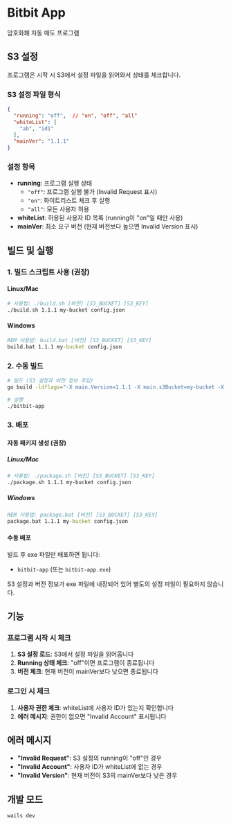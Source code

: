 # Bitbit App

암호화폐 자동 매도 프로그램

## S3 설정

프로그램은 시작 시 S3에서 설정 파일을 읽어와서 상태를 체크합니다.

### S3 설정 파일 형식

```json
{
  "running": "off",  // "on", "off", "all"
  "whiteList": [
    "ab", "id1"
  ],
  "mainVer": "1.1.1"
}
```

### 설정 항목

- **running**: 프로그램 실행 상태
  - `"off"`: 프로그램 실행 불가 (Invalid Request 표시)
  - `"on"`: 화이트리스트 체크 후 실행
  - `"all"`: 모든 사용자 허용
- **whiteList**: 허용된 사용자 ID 목록 (running이 "on"일 때만 사용)
- **mainVer**: 최소 요구 버전 (현재 버전보다 높으면 Invalid Version 표시)

## 빌드 및 실행

### 1. 빌드 스크립트 사용 (권장)

#### Linux/Mac
```bash
# 사용법: ./build.sh [버전] [S3_BUCKET] [S3_KEY]
./build.sh 1.1.1 my-bucket config.json
```

#### Windows
```cmd
REM 사용법: build.bat [버전] [S3_BUCKET] [S3_KEY]
build.bat 1.1.1 my-bucket config.json
```

### 2. 수동 빌드

```bash
# 빌드 (S3 설정과 버전 정보 주입)
go build -ldflags="-X main.Version=1.1.1 -X main.s3Bucket=my-bucket -X main.s3Key=config.json" -o bitbit-app

# 실행
./bitbit-app
```

### 3. 배포

#### 자동 패키지 생성 (권장)

##### Linux/Mac
```bash
# 사용법: ./package.sh [버전] [S3_BUCKET] [S3_KEY]
./package.sh 1.1.1 my-bucket config.json
```

##### Windows
```cmd
REM 사용법: package.bat [버전] [S3_BUCKET] [S3_KEY]
package.bat 1.1.1 my-bucket config.json
```

#### 수동 배포

빌드 후 exe 파일만 배포하면 됩니다:
- `bitbit-app` (또는 `bitbit-app.exe`)

S3 설정과 버전 정보가 exe 파일에 내장되어 있어 별도의 설정 파일이 필요하지 않습니다.

## 기능

### 프로그램 시작 시 체크
1. **S3 설정 로드**: S3에서 설정 파일을 읽어옵니다
2. **Running 상태 체크**: "off"이면 프로그램이 종료됩니다
3. **버전 체크**: 현재 버전이 mainVer보다 낮으면 종료됩니다

### 로그인 시 체크
1. **사용자 권한 체크**: whiteList에 사용자 ID가 있는지 확인합니다
2. **에러 메시지**: 권한이 없으면 "Invalid Account" 표시됩니다

## 에러 메시지

- **"Invalid Request"**: S3 설정의 running이 "off"인 경우
- **"Invalid Account"**: 사용자 ID가 whiteList에 없는 경우
- **"Invalid Version"**: 현재 버전이 S3의 mainVer보다 낮은 경우

## 개발 모드

```bash
wails dev
```
